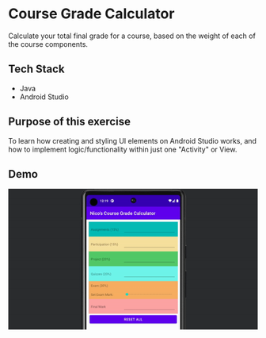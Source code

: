 # Course Grade Calculator

Calculate your total final grade for a course, based on the weight of each of the course components.

## Tech Stack

- Java
- Android Studio

## Purpose of this exercise

To learn how creating and styling UI elements on Android Studio works, and how to implement logic/functionality within just one "Activity" or View. 

## Demo

![demo of the app](https://github.com/nicohsfu/course-grade-calculator/blob/main/demo/demo-course-grade-calculator.gif?raw=true)